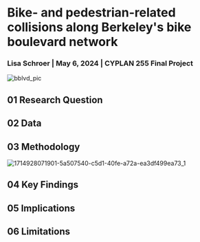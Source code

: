 # Bike- and pedestrian-related collisions along Berkeley's bike boulevard network
### Lisa Schroer | May 6, 2024 | CYPLAN 255 Final Project

![bblvd_pic](https://github.com/lisa-schroer/cp255-final-project/assets/157168522/c1f9f7fa-c059-49f4-b327-6ac8cc7ff707)

## 01 Research Question

## 02 Data
## 03 Methodology

![1714928071901-5a507540-c5d1-40fe-a72a-ea3df499ea73_1](https://github.com/lisa-schroer/cp255-final-project/assets/157168522/f91b0316-6864-4548-b58a-e3e466c872e9)
## 04 Key Findings
## 05 Implications
## 06 Limitations

